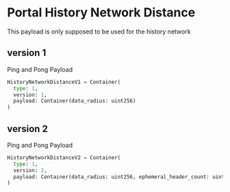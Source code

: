 # Portal History Network Distance

This payload is only supposed to be used for the history network

## version 1

Ping and Pong Payload
```python
HistoryNetworkDistanceV1 = Container(
  type: 1,
  version: 1,
  payload: Container(data_radius: uint256)
)
```

## version 2
Ping and Pong Payload
```python
HistoryNetworkDistanceV2 = Container(
  type: 1,
  version: 2,
  payload: Container(data_radius: uint256, ephemeral_header_count: uint16)
)
```
